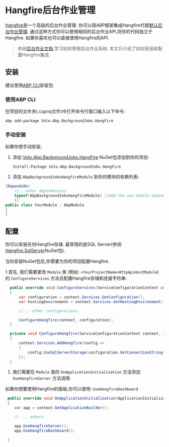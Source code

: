 # Hangfire后台作业管理

[Hangfire](https://www.hangfire.io/)是一个高级的后台作业管理. 你可以用ABP框架集成Hangfire代替[默认后台作业管理](Background-Jobs.md). 通过这种方式你可以使用相同的后台作业API,将你的代码独立于Hangfire. 如果你喜欢也可以直接使用Hangfire的API.

> 参阅[后台作业文档](Background-Jobs.md),学习如何使用后台作业系统. 本文只介绍了如何安装和配置Hangfire集成.

## 安装

建议使用[ABP CLI](CLI.md)安装包.

### 使用ABP CLI

在项目的文件夹(.csproj文件)中打开命令行窗口输入以下命令:

````bash
abp add-package Volo.Abp.BackgroundJobs.HangFire
````

### 手动安装

如果你想手动安装;

1. 添加 [Volo.Abp.BackgroundJobs.HangFire](https://www.nuget.org/packages/Volo.Abp.BackgroundJobs.HangFire) NuGet包添加到你的项目:

   ````
   Install-Package Volo.Abp.BackgroundJobs.HangFire
   ````

2. 添加 `AbpBackgroundJobsHangfireModule` 到你的模块的依赖列表:

````csharp
[DependsOn(
    //...other dependencies
    typeof(AbpBackgroundJobsHangfireModule) //Add the new module dependency
    )]
public class YourModule : AbpModule
{
}
````

## 配置

你可以安装任何Hangfire存储. 最常用的是SQL Server(参阅[Hangfire.SqlServer](https://www.nuget.org/packages/Hangfire.SqlServer)NuGet包).

当你安装NuGet包后,你需要为你的项目配置Hangfire.

1.首先, 我们需要更改 `Module` 类 (例如: `<YourProjectName>HttpApiHostModule`) 的 `ConfigureServices` 方法去配置Hangfire存储和连接字符串:

````csharp
  public override void ConfigureServices(ServiceConfigurationContext context)
  {
      var configuration = context.Services.GetConfiguration();
      var hostingEnvironment = context.Services.GetHostingEnvironment();

      //... other configarations.

      ConfigureHangfire(context, configuration);
  }

  private void ConfigureHangfire(ServiceConfigurationContext context, IConfiguration configuration)
  {
      context.Services.AddHangfire(config =>
      {
          config.UseSqlServerStorage(configuration.GetConnectionString("Default"));
      });
  }
````

1. 我们需要在 `Module` 类的 `OnApplicationInitialization` 方法添加 `UseHangfireServer` 方法调用.

如果你想要使用Hangfire的面板,你可以使用: `UseHangfireDashboard`

````csharp
 public override void OnApplicationInitialization(ApplicationInitializationContext context)
 {
    var app = context.GetApplicationBuilder();

    // ... others

    app.UseHangfireServer();
    app.UseHangfireDashboard();

 }
````